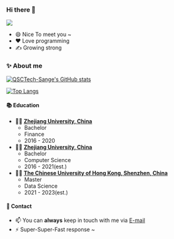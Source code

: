### Hi there 👋
 ![](https://visitor-badge.laobi.icu/badge?page_id=QSCTech-Sange.visitor-badge)

- 😄 Nice To meet you ~
- ❤️ Love programming  
- ✍️ Growing strong

### ✨ About me 
[![QSCTech-Sange's GitHub stats](https://github-readme-stats.vercel.app/api?username=QSCTech-Sange&count_private=true&theme=dracula&show_icons=true)](https://github.com/anuraghazra/github-readme-stats)


[![Top Langs](https://github-readme-stats.vercel.app/api/top-langs/?username=QSCTech-Sange&theme=dracula&hide=HTML&layout=compact)](https://github.com/anuraghazra/github-readme-stats)

#### :books: Education
- 👨‍🎓 [**Zhejiang University, China**](http://www.zju.edu.cn/)
  - Bachelor
  - Finance 
  - 2016 - 2020
- 👨‍🎓 [**Zhejiang University, China**](http://www.zju.edu.cn/)
  - Bachelor
  - Computer Science 
  - 2016 - 2021(est.)
- 👨‍🎓 [**The Chinese University of Hong Kong, Shenzhen, China**](https://www.cuhk.edu.cn/)
  - Master
  - Data Science
  - 2021 - 2023(est.)

#### :love_letter: Contact
- 📫 You can **always** keep in touch with me via [E-mail](mailto:3160105521@zju.edu.cn)
- ⚡ Super-Super-Fast response ~
